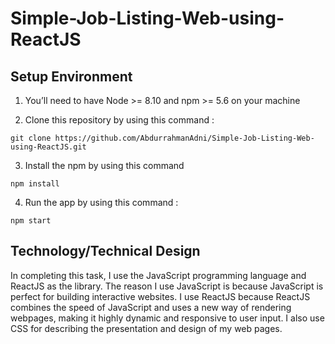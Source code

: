 # Simple-Job-Listing-Web-using-ReactJS

## Setup Environment

1. You’ll need to have Node >= 8.10 and npm >= 5.6 on your machine

2. Clone this repository by using this command :
```
git clone https://github.com/AbdurrahmanAdni/Simple-Job-Listing-Web-using-ReactJS.git
```

3. Install the npm by using this command
```
npm install
```

4. Run the app by using this command :
```
npm start
```

## Technology/Technical Design
In completing this task, I use the JavaScript programming language and ReactJS as the library. The reason I use JavaScript is because JavaScript is perfect for building interactive websites. I use ReactJS because ReactJS combines the speed of JavaScript and uses a new way of rendering webpages, making it highly dynamic and responsive to user input. I also use CSS for describing the presentation and design of my web pages.
